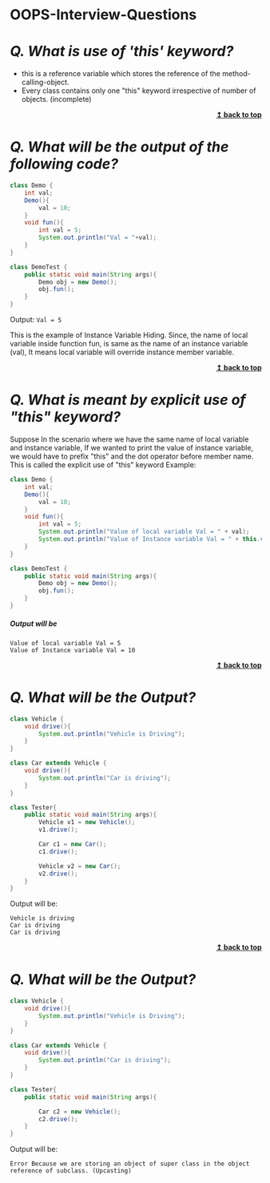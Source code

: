 # **OOPS-Interview-Questions**

# **_Q. What is use of 'this' keyword?_**

- this is a reference variable which stores the reference of the method-calling-object.
- Every class contains only one "this" keyword irrespective of number of objects.
  (incomplete)

<div align="right">
    <b><a href="#">↥ back to top</a></b>
</div>

# **_Q. What will be the output of the following code?_**

```java
class Demo {
    int val;
    Demo(){
        val = 10;
    }
    void fun(){
        int val = 5;
        System.out.println("Val = "+val);
    }
}

class DemoTest {
    public static void main(String args){
        Demo obj = new Demo();
        obj.fun();
    }
}
```

Output: `Val = 5`

This is the example of Instance Variable Hiding. Since, the name of local variable inside function fun, is same as the name of an instance variable (val), It means local variable will override instance member variable.

<div align="right">
    <b><a href="#">↥ back to top</a></b>
</div>

# **_Q. What is meant by explicit use of "this" keyword?_**

Suppose In the scenario where we have the same name of local variable and instance variable, If we wanted to print the value of instance variable, we would have to prefix "this" and the dot operator before member name. This is called the explicit use of "this" keyword
Example:

```java
class Demo {
    int val;
    Demo(){
        val = 10;
    }
    void fun(){
        int val = 5;
        System.out.println("Value of local variable Val = " + val);
        System.out.println("Value of Instance variable Val = " + this.val); //Notice here
    }
}

class DemoTest {
    public static void main(String args){
        Demo obj = new Demo();
        obj.fun();
    }
}
```

##### Output will be

```
Value of local variable Val = 5
Value of Instance variable Val = 10
```

<div align="right">
    <b><a href="#">↥ back to top</a></b>
</div>

# **_Q. What will be the Output?_**

```java
class Vehicle {
    void drive(){
        System.out.println("Vehicle is Driving");
    }
}

class Car extends Vehicle {
    void drive(){
        System.out.println("Car is driving");
    }
}

class Tester{
    public static void main(String args){
        Vehicle v1 = new Vehicle();
        v1.drive();

        Car c1 = new Car();
        c1.drive();

        Vehicle v2 = new Car();
        v2.drive();
    }
}
```

Output will be:

```
Vehicle is driving
Car is driving
Car is driving
```

<div align="right">
    <b><a href="#">↥ back to top</a></b>
</div>

# **_Q. What will be the Output?_**

```java
class Vehicle {
    void drive(){
        System.out.println("Vehicle is Driving");
    }
}

class Car extends Vehicle {
    void drive(){
        System.out.println("Car is driving");
    }
}

class Tester{
    public static void main(String args){

        Car c2 = new Vehicle();
        c2.drive();
    }
}
```

Output will be:

```
Error Because we are storing an object of super class in the object reference of subclass. (Upcasting)
```